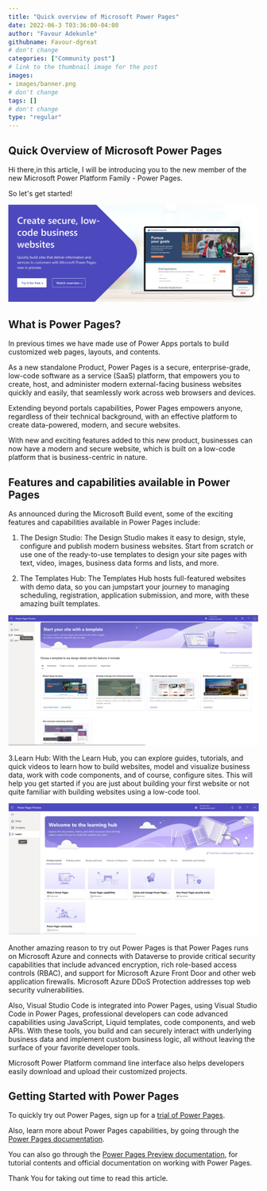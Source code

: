 ```yaml
---
title: "Quick overview of Microsoft Power Pages"
date: 2022-06-3 T03:36:00-04:00
author: "Favour Adekunle"
githubname: Favour-dgreat
# don't change
categories: ["Community post"]
# link to the thumbnail image for the post
images:
- images/banner.png
# don't change
tags: []
# don't change
type: "regular"
---
```

## Quick Overview of Microsoft Power Pages

Hi there,in this article, I will be introducing you to the new member of the new Microsoft Power Platform Family - Power Pages. 

So let's get started!

![Power Pages Home Screen](./images/image2.png)

## What is Power Pages?
In previous times we have made use of Power Apps portals to build customized web pages, layouts, and contents. 

As a new standalone Product, Power Pages is a secure, enterprise-grade, low-code software as a service (SaaS) platform, that empowers you to create, host, and administer modern external-facing business websites quickly and easily, that seamlessly work across web browsers and devices.

Extending beyond portals capabilities, Power Pages empowers anyone, regardless of their technical background, with an effective platform to create data-powered, modern, and secure websites.

With new and exciting features added to this new product, businesses can now have a modern and secure website, which is built on a low-code platform that is business-centric in nature. 

## Features and capabilities available in Power Pages
As announced during the Microsoft Build event, some of the exciting features and capabilities available in Power Pages include: 

1. The Design Studio:
The Design Studio makes it easy to design, style, configure and publish modern business websites. Start from scratch or use one of the ready-to-use templates to design your site pages with text, video, images, business data forms and lists, and more. 

2. The Templates Hub:
The Templates Hub hosts full-featured websites with demo data, so you can jumpstart your journey to managing scheduling, registration, application submission, and more, with these amazing built templates.

![Power Pages Templates Screen Screenshot](./images/image3.png)

3.Learn Hub:
With the Learn Hub, you can explore guides, tutorials, and quick videos to learn how to build websites, model and visualize business data, work with code components, and of course, configure sites.
This will help you get started if you are just about building your first website or not quite familiar with building websites using a low-code tool. 

![Power Pages Learn Screen Screenshot](./images/image4.png)

Another amazing reason to try out Power Pages is that Power Pages runs on Microsoft Azure and connects with Dataverse to provide critical security capabilities that include advanced encryption, rich role-based access controls (RBAC), and support for Microsoft Azure Front Door and other web application firewalls. Microsoft Azure DDoS Protection addresses top web security vulnerabilities.

Also, Visual Studio Code is integrated into Power Pages, using Visual Studio Code in Power Pages, professional developers can code advanced capabilities using JavaScript, Liquid templates, code components, and web APIs. With these tools, you build and can securely interact with underlying business data and implement custom business logic, all without leaving the surface of your favorite developer tools. 

Microsoft Power Platform command line interface also helps developers easily download and upload their customized projects.

## Getting Started with Power Pages

To quickly try out Power Pages, sign up for a [trial of Power Pages](https://powerpages.microsoft.com/?wt.mc_ID=Build2022_fld_us_bl_oo_bl_PowerPlatform).

Also, learn more about Power Pages capabilities, by going through the [Power Pages documentation](https://powerpages.microsoft.com/capabilities). 

You can also go through the [Power Pages Preview documentation](https://docs.microsoft.com/en-us/power-pages/), for tutorial contents and official documentation on working with Power Pages. 

Thank You for taking out time to read this article.